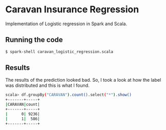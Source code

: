 # Caravan Insurance Regression

Implementation of Logistic regression in Spark and Scala.

## Running the code
```bash
$ spark-shell caravan_logistic_regression.scala
```

## Results

The results of the prediction looked bad. So, I took a look at how the label was distributed and this is what I found.
```bash
scala> df.groupBy("CARAVAN").count().select("*").show()
+-------+-----+
|CARAVAN|count|
+-------+-----+
|      0| 9236|
|      1|  586|
+-------+-----+
```